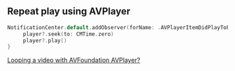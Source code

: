 ## Repeat play using AVPlayer

```swift
NotificationCenter.default.addObserver(forName: .AVPlayerItemDidPlayToEndTime, object: player?.currentItem, queue: .main) { _ in
     player?.seek(to: CMTime.zero)
     player?.play()
}
```

[Looping a video with AVFoundation AVPlayer?](https://stackoverflow.com/questions/5361145/looping-a-video-with-avfoundation-avplayer)
